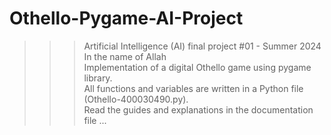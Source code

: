 ﻿# Othello-Pygame-AI-Project
>>> Artificial Intelligence (AI) final project #01 - Summer 2024
In the name of Allah <br />
Implementation of a digital Othello game using pygame library. <br />
All functions and variables are written in a Python file (Othello-400030490.py). <br />
Read the guides and explanations in the documentation file ...

